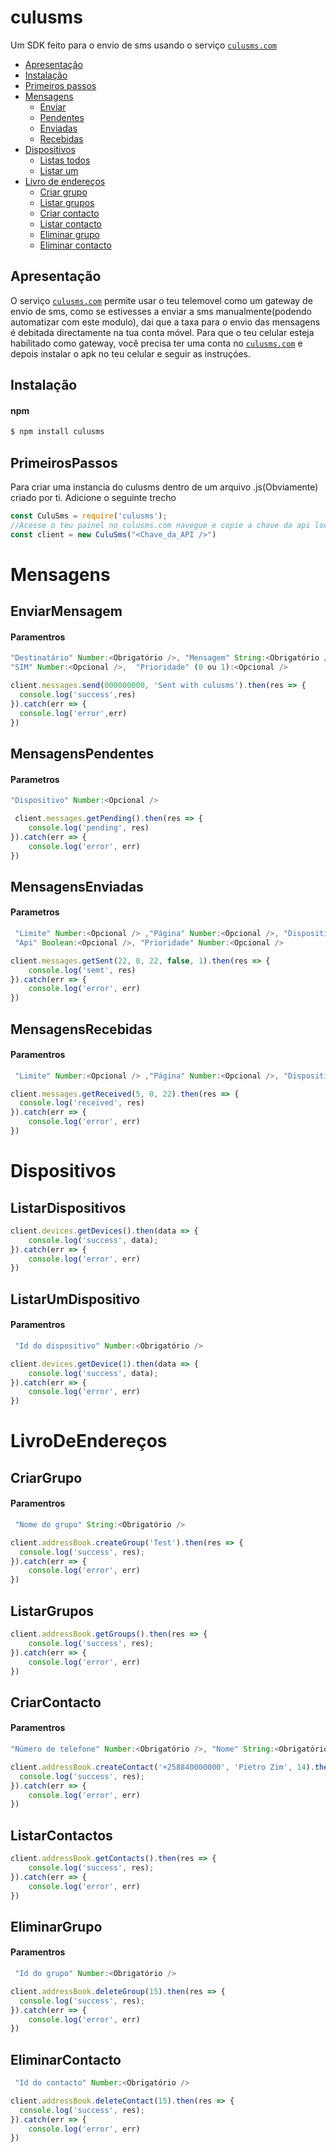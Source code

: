 culusms
===========

Um SDK feito para o envio de sms usando o serviço [`culusms.com`](culusms.com)

- [Apresentação](#Apresentação)
- [Instalação](#Instalação)
- [Primeiros passos](#PrimeirosPassos)
- [Mensagens](#Mensagens)
    - [Enviar](#EnviarMensagem)
    - [Pendentes](#MensagensPendentes)
    - [Enviadas](#MensagensEnviadas)
    - [Recebidas](#MensagensRecebidas)
- [Dispositivos](#Dispositivos)
    - [Listas todos](#ListarDispositivos)
    - [Listar um](#ListarUmDispositivo)
- [Livro de endereços](#LivroDeEndereços)
    - [Criar grupo](#CriarGrupo)
    - [Listar grupos](#ListarGrupos)
    - [Criar contacto](#CriarContacto)
    - [Listar contacto](#ListarContactos)
    - [Eliminar grupo](#EliminarGrupo)
    - [Eliminar contacto](#EliminarContacto)

## Apresentação
O serviço [`culusms.com`](culusms.com) permite usar o teu telemovel como um gateway de envio de sms, como se estivesses a enviar a sms manualmente(podendo automatizar com este modulo), dai que a taxa para o envio das mensagens é debitada directamente na tua conta móvel.
Para que o teu celular esteja habilitado como gateway, você precisa ter uma conta no [`culusms.com`](culusms.com) e depois instalar o apk no teu celular e seguir as instruçóes.

## Instalação
#### npm
```sh
$ npm install culusms

```

## PrimeirosPassos
Para criar uma instancia do culusms dentro de um arquivo .js(Obviamente) criado por ti. Adicione o seguinte trecho
```js
const CuluSms = require('culusms');
//Acesse o teu painel no culusms.com navegue e copie a chave da api localizada em FERRAMENTAS -> CHAVES DE API
const client = new CuluSms("<Chave_da_API />") 
```
# Mensagens
  
  ## EnviarMensagem
  
  #### Paramentros 
  ```js
  "Destinatário" Number:<Obrigatório />, "Mensagem" String:<Obrigatório />, "Dispositivo" Number:<Opcional />
  "SIM" Number:<Opcional />,  "Prioridade" (0 ou 1):<Opcional />
  ```
  ```js
  client.messages.send(000000000, 'Sent with culusms').then(res => {
    console.log('success',res)
  }).catch(err => {
    console.log('error',err)
  })
  ```
  
  ## MensagensPendentes
  
  #### Parametros
  ```js
  "Dispositivo" Number:<Opcional />
  ```
  ```js
   client.messages.getPending().then(res => {
      console.log('pending', res)
  }).catch(err => {
      console.log('error', err)
  })
  ```
  
  ## MensagensEnviadas
  
  #### Parametros
  ```js
   "Limite" Number:<Opcional /> ,"Página" Number:<Opcional />, "Dispositivo" Number:<Opcional />
   "Api" Boolean:<Opcional />, "Prioridade" Number:<Opcional />
  ```
  ```js
  client.messages.getSent(22, 0, 22, false, 1).then(res => {
      console.log('semt', res)
  }).catch(err => {
      console.log('error', err)
  })
  ```
  ## MensagensRecebidas
  
  #### Paramentros
  ```js
   "Limite" Number:<Opcional /> ,"Página" Number:<Opcional />, "Dispositivo" Number:<Opcional />
  ```
  ```js
  client.messages.getReceived(5, 0, 22).then(res => {
    console.log('received', res)
  }).catch(err => {
      console.log('error', err)
  })
  ```
  
# Dispositivos
  ## ListarDispositivos
  ```js
  client.devices.getDevices().then(data => {
      console.log('success', data);
  }).catch(err => {
      console.log('error', err)
  })
  ```
  
  ## ListarUmDispositivo
  #### Paramentros
  ```js
   "Id do dispositivo" Number:<Obrigatório />
  ```
  ```js
  client.devices.getDevice(1).then(data => {
      console.log('success', data);
  }).catch(err => {
      console.log('error', err)
  })
  ```
  
  # LivroDeEndereços
  ## CriarGrupo
  #### Paramentros
  ```js
   "Nome do grupo" String:<Obrigatório />
  ```
  ```js
  client.addressBook.createGroup('Test').then(res => {
    console.log('success', res);
  }).catch(err => {
      console.log('error', err)
  })
  ```
  ## ListarGrupos
  ```js
  client.addressBook.getGroups().then(res => {
      console.log('success', res);
  }).catch(err => {
      console.log('error', err)
  })
  ```
  ## CriarContacto
  #### Paramentros
  ```js
  "Número de telefone" Number:<Obrigatório />, "Nome" String:<Obrigatório />, "Id do grupo" Number:<Obrigatório />
  ```
  ```js
  client.addressBook.createContact('+258840000000', 'Pietro Zim', 14).then(res => {
    console.log('success', res);
  }).catch(err => {
      console.log('error', err)
  })
  ```
  ## ListarContactos
  ```js
  client.addressBook.getContacts().then(res => {
      console.log('success', res);
  }).catch(err => {
      console.log('error', err)
  })
  ```
  ## EliminarGrupo
  #### Paramentros
  ```js
   "Id do grupo" Number:<Obrigatório />
  ```
  ```js
  client.addressBook.deleteGroup(15).then(res => {
    console.log('success', res);
  }).catch(err => {
      console.log('error', err)
  })
  ```
  
  ## EliminarContacto
  ```js
   "Id do contacto" Number:<Obrigatório />
  ```
  ```js
  client.addressBook.deleteContact(15).then(res => {
    console.log('success', res);
  }).catch(err => {
      console.log('error', err)
  })
  ```
  